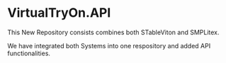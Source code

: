 # VirtualTryOn.API

This New Repository consists combines both STableViton and SMPLitex.

We have integrated both Systems into one respository and added API functionalities.


